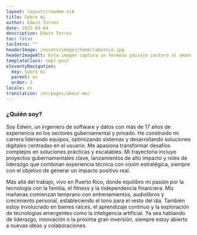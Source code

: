 ```yaml
---
layout: layouts/readme.njk
title: Sobre mi
author: Edwin Torres
date: 2025-03-04
description: Edwin Torres
toc: false
tocIntro: ""
headerImage: /assets/images/home/caborojo.jpg
headerImageAlt: Esta imagen captura un hermoso paisaje costero al amanecer en Cabo Rojo. En primer plano, hay altas hierbas silvestres doradas que se mecen con la brisa, iluminadas por el cálido resplandor del sol poniente. En el centro de la imagen, se pueden ver colinas onduladas que conducen a un acantilado rocoso que se extiende hacia el océano. Al fondo, el sol proyecta un tono dorado sobre el horizonte, reflejándose en las aguas distantes. El cielo muestra un suave degradado de azul y naranja, con algunas nubes dispersas que añaden profundidad a esta escena serena y pintoresca.
templateClass: tmpl-post
eleventyNavigation:
  key: Sobre mi
  parent: es
  order: 3
locale: es
translation: /en/pages/about-me/
---
```


### ¿Quién soy?
Soy Edwin, un ingeniero de software y datos con más de 17 años de experiencia en los sectores gubernamental y privado. He construido mi carrera liderando equipos, optimizando sistemas y desarrollando soluciones digitales centradas en el usuario. Me apasiona transformar desafíos complejos en soluciones prácticas y escalables. Mi trayectoria incluye proyectos gubernamentales clave, lanzamientos de alto impacto y roles de liderazgo que combinan experiencia técnica con visión estratégica, siempre con el objetivo de generar un impacto positivo real.

Más allá del trabajo, vivo en Puerto Rico, donde equilibro mi pasión por la tecnología con la familia, el fitness y la independencia financiera. Mis mañanas comienzan temprano con entrenamientos, audiolibros y crecimiento personal, estableciendo el tono para el resto del día. También estoy involucrado en bienes raíces, el aprendizaje continuo y la exploración de tecnologías emergentes como la inteligencia artificial. Ya sea hablando de liderazgo, innovación o la próxima gran inversión, siempre estoy abierto a nuevas ideas y colaboraciones.
